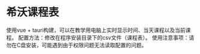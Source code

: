 # 希沃课程表
使用vue + tauri构建，可以在教学用电脑上实时显示时间、当天课程以及当前课程。
配置方法：修改在程序安装目录下的csv文件（课程表）。
使用注意事项：请勿在C盘安装，可能遇到由于权限问题无法读取配置的问题。